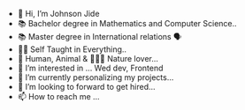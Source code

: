 - 👋 Hi, I’m Johnson Jide
- 📚 Bachelor degree in Mathematics and Computer Science..
- 📚 Master degree in International relations 🗣
- 👩‍💻 Self Taught in Everything..
- 🤼 Human, Animal & 🌳🌴🎋 Nature lover...
- 👀 I’m interested in ... Wed dev, Frontend
- 🌱 I’m currently personalizing my projects...
- 💞️ I’m looking to forward to get hired...
- 📫 How to reach me ...



<!---
jideman2k/jideman2k is a ✨ special ✨ repository because its `README.md` (this file) appears on your GitHub profile.
You can click the Preview link to take a look at your changes.
--->

